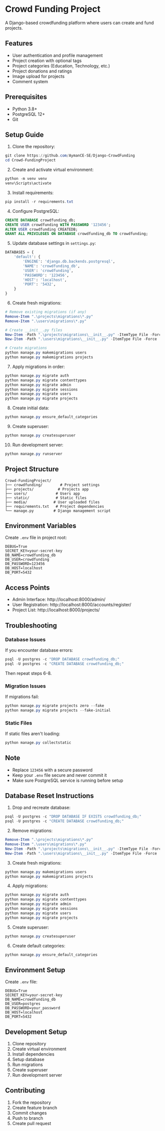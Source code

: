 <!-- @format -->

# Crowd Funding Project

A Django-based crowdfunding platform where users can create and fund projects.

## Features

- User authentication and profile management
- Project creation with optional tags
- Project categories (Education, Technology, etc.)
- Project donations and ratings
- Image upload for projects
- Comment system

## Prerequisites

- Python 3.8+
- PostgreSQL 12+
- Git

## Setup Guide

1. Clone the repository:

```powershell
git clone https://github.com/AymanCE-SE/Django-CrowdFunding
cd Crowd-FundingProject
```

2. Create and activate virtual environment:

```powershell
python -m venv venv
venv\Scripts\activate
```

3. Install requirements:

```powershell
pip install -r requirements.txt
```

4. Configure PostgreSQL:

```sql
CREATE DATABASE crowdfunding_db;
CREATE USER crowdfunding WITH PASSWORD '123456';
ALTER USER crowdfunding CREATEDB;
GRANT ALL PRIVILEGES ON DATABASE crowdfunding_db TO crowdfunding;
```

5. Update database settings in `settings.py`:

```python
DATABASES = {
    'default': {
        'ENGINE': 'django.db.backends.postgresql',
        'NAME': 'crowdfunding_db',
        'USER': 'crowdfunding',
        'PASSWORD': '123456',
        'HOST': 'localhost',
        'PORT': '5432',
    }
}
```

6. Create fresh migrations:

```powershell
# Remove existing migrations (if any)
Remove-Item ".\projects\migrations\*.py"
Remove-Item ".\users\migrations\*.py"

# Create __init__.py files
New-Item -Path ".\projects\migrations\__init__.py" -ItemType File -Force
New-Item -Path ".\users\migrations\__init__.py" -ItemType File -Force

# Create migrations
python manage.py makemigrations users
python manage.py makemigrations projects
```

7. Apply migrations in order:

```powershell
python manage.py migrate auth
python manage.py migrate contenttypes
python manage.py migrate admin
python manage.py migrate sessions
python manage.py migrate users
python manage.py migrate projects
```

8. Create initial data:

```powershell
python manage.py ensure_default_categories
```

9. Create superuser:

```powershell
python manage.py createsuperuser
```

10. Run development server:

```powershell
python manage.py runserver
```

## Project Structure

```
Crowd-FundingProject/
├── crowdfunding/        # Project settings
├── projects/           # Projects app
├── users/             # Users app
├── static/            # Static files
├── media/            # User uploaded files
├── requirements.txt   # Project dependencies
└── manage.py         # Django management script
```

## Environment Variables

Create `.env` file in project root:

```plaintext
DEBUG=True
SECRET_KEY=your-secret-key
DB_NAME=crowdfunding_db
DB_USER=crowdfunding
DB_PASSWORD=123456
DB_HOST=localhost
DB_PORT=5432
```

## Access Points

- Admin Interface: http://localhost:8000/admin/
- User Registration: http://localhost:8000/accounts/register/
- Project List: http://localhost:8000/projects/

## Troubleshooting

### Database Issues

If you encounter database errors:

```powershell
psql -U postgres -c "DROP DATABASE crowdfunding_db;"
psql -U postgres -c "CREATE DATABASE crowdfunding_db;"
```

Then repeat steps 6-8.

### Migration Issues

If migrations fail:

```powershell
python manage.py migrate projects zero --fake
python manage.py migrate projects --fake-initial
```

### Static Files

If static files aren't loading:

```powershell
python manage.py collectstatic
```

## Note

- Replace `123456` with a secure password
- Keep your `.env` file secure and never commit it
- Make sure PostgreSQL service is running before setup

## Database Reset Instructions

1. Drop and recreate database:

```powershell
psql -U postgres -c "DROP DATABASE IF EXISTS crowdfunding_db;"
psql -U postgres -c "CREATE DATABASE crowdfunding_db;"
```

2. Remove migrations:

```powershell
Remove-Item ".\projects\migrations\*.py"
Remove-Item ".\users\migrations\*.py"
New-Item -Path ".\projects\migrations\__init__.py" -ItemType File -Force
New-Item -Path ".\users\migrations\__init__.py" -ItemType File -Force
```

3. Create fresh migrations:

```powershell
python manage.py makemigrations users
python manage.py makemigrations projects
```

4. Apply migrations:

```powershell
python manage.py migrate auth
python manage.py migrate contenttypes
python manage.py migrate admin
python manage.py migrate sessions
python manage.py migrate users
python manage.py migrate projects
```

5. Create superuser:

```powershell
python manage.py createsuperuser
```

6. Create default categories:

```powershell
python manage.py ensure_default_categories
```

## Environment Setup

Create `.env` file:

```plaintext
DEBUG=True
SECRET_KEY=your-secret-key
DB_NAME=crowdfunding_db
DB_USER=postgres
DB_PASSWORD=your_password
DB_HOST=localhost
DB_PORT=5432
```

## Development Setup

1. Clone repository
2. Create virtual environment
3. Install dependencies
4. Setup database
5. Run migrations
6. Create superuser
7. Run development server

## Contributing

1. Fork the repository
2. Create feature branch
3. Commit changes
4. Push to branch
5. Create pull request
